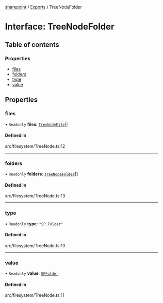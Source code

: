 [sharepoint](../README.md) / [Exports](../modules.md) / TreeNodeFolder

# Interface: TreeNodeFolder

## Table of contents

### Properties

- [files](TreeNodeFolder.md#files)
- [folders](TreeNodeFolder.md#folders)
- [type](TreeNodeFolder.md#type)
- [value](TreeNodeFolder.md#value)

## Properties

### files

• `Readonly` **files**: [`TreeNodeFile`](TreeNodeFile.md)[]

#### Defined in

src/filesystem/TreeNode.ts:12

___

### folders

• `Readonly` **folders**: [`TreeNodeFolder`](TreeNodeFolder.md)[]

#### Defined in

src/filesystem/TreeNode.ts:13

___

### type

• `Readonly` **type**: ``"SP.Folder"``

#### Defined in

src/filesystem/TreeNode.ts:10

___

### value

• `Readonly` **value**: [`SPFolder`](../classes/SPFolder.md)

#### Defined in

src/filesystem/TreeNode.ts:11
